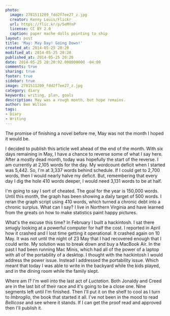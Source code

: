 ```yaml
---
photo:
  image: 2781511209_fdd2f7ee27_z.jpg
  creator: Kenny Louis/Flickr
  url: https://flic.kr/p/5eMYnP
  license: CC BY 2.0
  caption: paper mache dolls pointing to ship
layout: post
title: 'May: May Day! Going Down!'
created_at: 2014-05-25 20:20
modified_at: 2014-05-25 20:20
published_at: 2014-05-25 20:20
date: 2014-05-25 20:20:02.000000000 -04:00
comments: true
sharing: true
footer: true
sidebar: true
image: 2781511209_fdd2f7ee27_z.jpg
category: diary
keywords: writing, plan, goals
description: May was a rough month, but hope remains.
author: Ben Wilson
tags:
- Diary
- Writing
---
```

The promise of finishing a novel before me, May was not the month I hoped it would be.
<!-- more -->

I decided to publish this article well ahead of the end of the month. With six days remaining in May, I have a chance to reverse some of what I say here. After a mostly dead month, today was hopefully the start of the reverse. I am currently at 2,105 words for the day. My wordcount deficit when I started was 5,442. So, I'm at 3,337 words behind schedule. If I could get to 2,700 words, then I would nearly halve my deficit. But, remembering that every day I dig the hole 410 words deeper, I would need 3,131 words to be at half.

I'm going to say I sort of cheated. The goal for the year is 150,000 words. Until this month, the graph has been showing a daily target of 500 words. I reran the graph script using 410 words, which turned a chronic debt into a chronic surplus. What can I say? I live in Northern Virginia and have learned from the greats on how to make statistics paint happy pictures.

What's the excuse this time? In February I built a hackintosh. I sat there smugly looking at a powerful computer for half the cost. I reported in April how it crashed and I lost time getting it operational. It crashed again on 10 May. It was not until the night of 23 May that I had recovered enough that I could write. My solution was to break down and buy a MacBook Air. In the past I had been running Mac Minis, which had all of the power of a laptop with all of the portability of a desktop. I thought with the hackintosh I would address the power issue. Instead I addressed the portability issue. Which meant that today I was able to write in the backyard while the kids played, and in the dining room while the family slept.

Where am I? I'm well into the last act of *Luctation*. Both Jonaldy and Creed are in the last bit of their race and it's going to be a close one. Nine segments left until I'm finished. Then I'll put it on the shelf to cool as I turn to *Imbroglio*, the book that started it all. I've not been in the mood to read *Bellicose* and see where it stands. If I can get the proof read and approved then I'll publish it.
